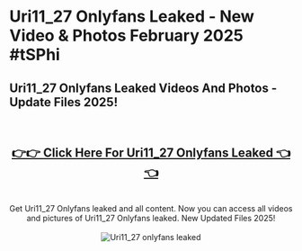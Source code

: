 # Uri11_27 Onlyfans Leaked - New Video & Photos February 2025 #tSPhi

<h2>Uri11_27 Onlyfans Leaked Videos And Photos - Update Files 2025!</h2>
<br>
<div align="center">
<h2><a href="https://links2leaks.com?utm_source=uri11_27&utm_medium=git92" rel="nofollow">👉👉 Click Here For Uri11_27 Onlyfans Leaked 👈👈</a></h2>
<br>
Get Uri11_27 Onlyfans leaked and all content. Now you can access all videos and pictures of Uri11_27 Onlyfans leaked. New Updated Files 2025!
<br>
<br>
<a href="https://links2leaks.com?utm_source=uri11_27&utm_medium=git92" rel="nofollow" data-target="animated-image.originalLink"><img src="https://i.ibb.co/Gkj2r4b/banner.png" alt="Uri11_27 onlyfans leaked" style="max-width: 100%; display: inline-block;" data-target="animated-image.originalImage"></a>
</div>
<br>

